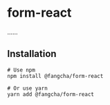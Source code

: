 # form-react

……

## Installation

```
# Use npm
npm install @fangcha/form-react

# Or use yarn
yarn add @fangcha/form-react
```
